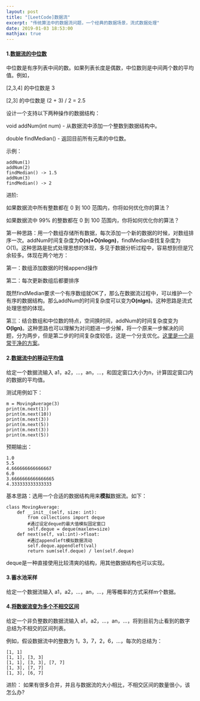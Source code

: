 ```yaml
---
layout: post
title: "[LeetCode]数据流"
excerpt: "传统算法中的数据流问题，一个经典的数据场景，流式数据处理"
date: 2019-01-03 18:53:00
mathjax: true
---
```


#### 1.[数据流的中位数](https://leetcode-cn.com/problems/find-median-from-data-stream/)

中位数是有序列表中间的数。如果列表长度是偶数，中位数则是中间两个数的平均值。例如，

[2,3,4] 的中位数是 3

[2,3] 的中位数是 (2 + 3) / 2 = 2.5

设计一个支持以下两种操作的数据结构：

void addNum(int num) - 从数据流中添加一个整数到数据结构中。

double findMedian() - 返回目前所有元素的中位数。

示例：

```
addNum(1)
addNum(2)
findMedian() -> 1.5
addNum(3) 
findMedian() -> 2
```
进阶:

如果数据流中所有整数都在 0 到 100 范围内，你将如何优化你的算法？

如果数据流中 99% 的整数都在 0 到 100 范围内，你将如何优化你的算法？

第一种思路：用一个数组存储所有数据，每次添加一个新的数据的时候，对数组排序一次。addNum时间复杂度为**O(n)+O(nlogn)**，findMedian查找复杂度为O(1)。这种思路是批式处理思想的体现，多见于数据分析过程中，容易想到但是冗余较多。体现在两个地方：

第一：数组添加数据的时候append操作

第二：每次更新数组后都要排序

既然findMedian要求一个有序数组就OK了，那么在数据流过程中，可以维护一个有序的数据结构。那么addNum的时间复杂度可以变为**O(nlgn)**。这种思路是流式处理思想的体现。

第三：结合数组和中位数的特点，空间换时间，addNum的时间复杂度变为**O(lgn)**。这种思路也可以理解为对问题进一步分解，将一个原来一步解决的问题，分为两步，但是第二步的时间复杂度较低，这是一个分支优化。[这里是一个非常干净的方案](https://zhuanlan.zhihu.com/p/85283794)。


#### 2.[数据流中的移动平均值](https://leetcode-cn.com/problems/moving-average-from-data-stream)

给定一个数据流输入 a1，a2，…，an，…，和固定窗口大小为n，计算固定窗口内的数据的平均值。

测试用例如下：

```
m = MovingAverage(3)
print(m.next(1))
print(m.next(10))
print(m.next(3))
print(m.next(5))
print(m.next(3))
print(m.next(5))
```
预期输出：
```
1.0
5.5
4.666666666666667
6.0
3.6666666666666665
4.333333333333333
```

基本思路：选用一个合适的数据结构用来**模拟**数据流。如下：

```
class MovingAverage:
	def __init__(self, size: int):
		from collections import deque
		#通过设定deque的最大值模拟固定窗口
		self.deque = deque(maxlen=size)
	def next(self, val:int)->float:
		#通过appendleft模拟数据流动
		self.deque.appendleft(val)
		return sum(self.deque) / len(self.deque)
```
deque是一种直接使用比较清爽的结构，用其他数据结构也可以实现。

#### 3.蓄水池采样

给定一个数据流输入 a1，a2，…，an，…，用等概率的方式采样m个数据。


#### 4.[将数据流变为多个不相交区间](https://leetcode-cn.com/problems/data-stream-as-disjoint-intervals/)

给定一个非负整数的数据流输入 a1，a2，…，an，…，将到目前为止看到的数字总结为不相交的区间列表。

例如，假设数据流中的整数为 1，3，7，2，6，…，每次的总结为：

```
[1, 1]
[1, 1], [3, 3]
[1, 1], [3, 3], [7, 7]
[1, 3], [7, 7]
[1, 3], [6, 7]
```
进阶：
如果有很多合并，并且与数据流的大小相比，不相交区间的数量很小，该怎么办?





